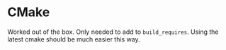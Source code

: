 # CMake

Worked out of the box. Only needed to add to `build_requires`. Using the latest cmake should be much easier this way.

